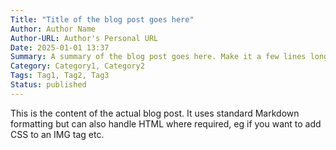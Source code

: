 ```yaml
---
Title: "Title of the blog post goes here"
Author: Author Name
Author-URL: Author's Personal URL
Date: 2025-01-01 13:37
Summary: A summary of the blog post goes here. Make it a few lines long, either by summarising the actual content of the entire post, introducing what the post is going to talk about, or just include the first paragraph or 2 from the post content.
Category: Category1, Category2
Tags: Tag1, Tag2, Tag3
Status: published
---
```


This is the content of the actual blog post. It uses standard Markdown formatting but can also handle HTML where required, eg if you want to add CSS to an IMG tag etc.
